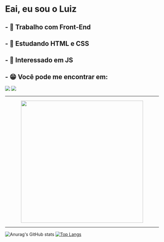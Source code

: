 <h1>Eai, eu sou o Luiz</h1>
<h2>
- 🔭 Trabalho com Front-End
</h2>
<h2>
- 🌱 Estudando HTML e CSS
</h2>
<h2>
- 🤔 Interessado em JS
</h2>
<h2>
- 😁 Você pode me encontrar em:
</h2>

<div>
<img src = "https://img.shields.io/badge/Instagram-E4405F?style=for-the-badge&logo=instagram&logoColor=white">
<img src = "https://img.shields.io/badge/YouTube-FF0000?style=for-the-badge&logo=youtube&logoColor=white">
</div>

-----------------------------------------------------------------------------------------------------------------------------------------------------------------------------------

<div align=center>
<img src = "https://github-readme-streak-stats.herokuapp.com?user=luizdiamantino&theme=dark&hide_border=true" width = 400>
</div>

-----------------------------------------------------------------------------------------------------------------------------------------------------------------------------------

![Anurag's GitHub stats](https://github-readme-stats.vercel.app/api?username=luizdiamantino&show_icons=true&theme=github_dark)
[![Top Langs](https://github-readme-stats.vercel.app/api/top-langs/?username=luizdiamantino&layout=demo&theme=github_dark)](https://github.com/luizdiamantino)
